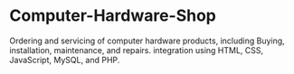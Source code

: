 # Computer-Hardware-Shop
Ordering and servicing of computer hardware products, including Buying, installation, maintenance, and repairs. integration using HTML, CSS, JavaScript, MySQL, and PHP.
